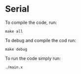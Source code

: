 # Serial

To compile the code, run:

`make all`

To debug and compile the cod run:

`make debug`

To run the code simply run:

`./main.x`
